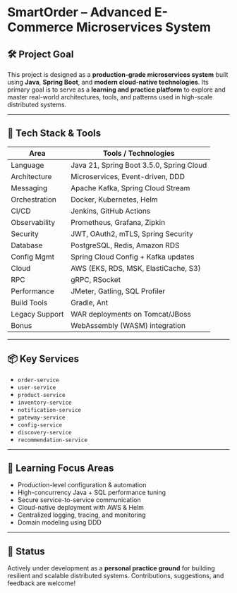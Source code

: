 # SmartOrder – Advanced E-Commerce Microservices System

## 🛠️ Project Goal

This project is designed as a **production-grade microservices system** built using **Java**, **Spring Boot**, and **modern cloud-native technologies**. Its primary goal is to serve as a **learning and practice platform** to explore and master real-world architectures, tools, and patterns used in high-scale distributed systems.

---

## 🔧 Tech Stack & Tools

| Area            | Tools / Technologies                     |
|-----------------|------------------------------------------|
| Language        | Java 21, Spring Boot 3.5.0, Spring Cloud |
| Architecture    | Microservices, Event-driven, DDD         |
| Messaging       | Apache Kafka, Spring Cloud Stream        |
| Orchestration   | Docker, Kubernetes, Helm                 |
| CI/CD           | Jenkins, GitHub Actions                  |
| Observability   | Prometheus, Grafana, Zipkin              |
| Security        | JWT, OAuth2, mTLS, Spring Security       |
| Database        | PostgreSQL, Redis, Amazon RDS            |
| Config Mgmt     | Spring Cloud Config + Kafka updates      |
| Cloud           | AWS (EKS, RDS, MSK, ElastiCache, S3)     |
| RPC             | gRPC, RSocket                            |
| Performance     | JMeter, Gatling, SQL Profiler            |
| Build Tools     | Gradle, Ant                              |
| Legacy Support  | WAR deployments on Tomcat/JBoss          |
| Bonus           | WebAssembly (WASM) integration           |

---

## 📦 Key Services

- `order-service`
- `user-service`
- `product-service`
- `inventory-service`
- `notification-service`
- `gateway-service`
- `config-service`
- `discovery-service`
- `recommendation-service`

---

## 🧠 Learning Focus Areas

- Production-level configuration & automation
- High-concurrency Java + SQL performance tuning
- Secure service-to-service communication
- Cloud-native deployment with AWS & Helm
- Centralized logging, tracing, and monitoring
- Domain modeling using DDD

---

## 💬 Status

Actively under development as a **personal practice ground** for building resilient and scalable distributed systems. Contributions, suggestions, and feedback are welcome!
